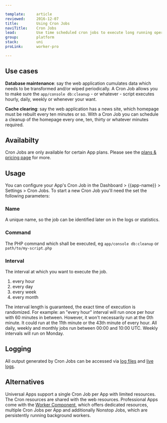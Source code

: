 ```yaml
---

template:     article
reviewed:     2016-12-07
title:        Using Cron Jobs
naviTitle:    Cron Jobs
lead:         Use time scheduled cron jobs to execute long running operations in the background. They run at defined times, independent of visits to the web application.
group:        platform
stack:        uni
proLink:      worker-pro

---
```




## Use cases

**Database maintenance**: say the web application cumulates data which needs to be transformed and/or wiped periodically. A Cron Job allows you to make sure the `app/console db:cleanup` - or whatever - script executes hourly, daily, weekly or whenever your want.

**Cache clearing**: say the web application has a news site, which homepage must be rebuilt every ten minutes or so. With a Cron Job you can schedule a cleanup of the homepage every one, ten, thirty or whatever minutes required.


## Availabilty

Cron Jobs are only available for certain App plans. Please see the [plans & pricing page](https://www.fortrabbit.com/pricing) for more.

## Usage

You can configure your App's Cron Job in the Dashboard > {{app-name}} > Settings > Cron Jobs. To start a new Cron Job you'll need the set the following parameters:

### Name

A unique name, so the job can be identified later on in the logs or statistics.

### Command

The PHP command which shall be executed, eg `app/console db:cleanup` or `path/to/my-script.php`

### Interval

The interval at which you want to execute the job.

1. every hour
2. every day
3. every week
4. every month

The interval length is guaranteed, the exact time of execution is randomized. For example: an "every hour" interval will run once per hour with 60 minutes in between. However, it won't necessarily run at the 0th minute. It could run at the 11th minute or the 43th minute of every hour. All daily, weekly and monthly jobs run between 00:00 and 10:00 UTC. Weekly intervals will run on Monday.

## Logging

All output generated by Cron Jobs can be accessed via [log files](logging-uni#toc-log-file-access) and [live logs](logging-uni#toc-live-log-access).

## Alternatives

Universal Apps support a single Cron Job per App with limited resources. The Cron resources are shared with the web resources. Professional Apps come with the [Worker Component](worker-pro), which offers dedicated resources, multiple Cron Jobs per App and additionally Nonstop Jobs, which are persistently running background workers.

